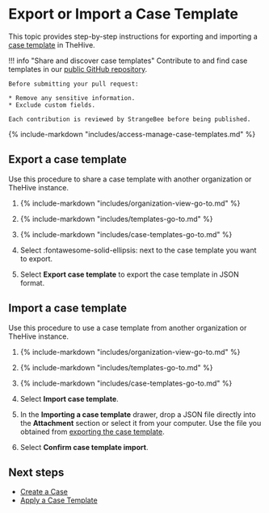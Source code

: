 # Export or Import a Case Template

This topic provides step-by-step instructions for exporting and importing a [case template](about-case-templates.md) in TheHive.

!!! info "Share and discover case templates"
    Contribute to and find case templates in our [public GitHub repository](https://github.com/StrangeBeeCorp/thehive-templates/tree/main/Case%20Templates).  
    
    Before submitting your pull request:

    * Remove any sensitive information.
    * Exclude custom fields.
    
    Each contribution is reviewed by StrangeBee before being published.

{% include-markdown "includes/access-manage-case-templates.md" %}

## Export a case template

Use this procedure to share a case template with another organization or TheHive instance.

1. {% include-markdown "includes/organization-view-go-to.md" %}

2. {% include-markdown "includes/templates-go-to.md" %}

3. {% include-markdown "includes/case-templates-go-to.md" %}

4. Select :fontawesome-solid-ellipsis: next to the case template you want to export.

5. Select **Export case template** to export the case template in JSON format.

## Import a case template

Use this procedure to use a case template from another organization or TheHive instance.

1. {% include-markdown "includes/organization-view-go-to.md" %}

2. {% include-markdown "includes/templates-go-to.md" %}

3. {% include-markdown "includes/case-templates-go-to.md" %}

4. Select **Import case template**.

5. In the **Importing a case template** drawer, drop a JSON file directly into the **Attachment** section or select it from your computer. Use the file you obtained from [exporting the case template](#export-a-case-template).

6. Select **Confirm case template import**.

<h2>Next steps</h2>

* [Create a Case](../../../../analyst-corner/cases/create-a-new-case.md#create-a-case-from-a-template)
* [Apply a Case Template](../../../../analyst-corner/cases/apply-a-case-template.md)